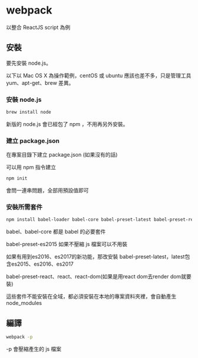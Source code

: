 # webpack

以整合 ReactJS script 為例

## 安裝

要先安裝 node.js。

以下以 Mac OS X 為操作範例，centOS 或 ubuntu 應該也差不多，只是管理工具 yum、apt-get、brew 差異。

### 安裝 node.js

```bash
brew install node
```

新版的 node.js 會已經包了 npm ，不用再另外安裝。

### 建立 package.json

在專案目錄下建立 package.json (如果沒有的話)

可以用 npm 指令建立

```bash
npm init
```

會問一連串問題，全部用預設值即可

### 安裝所需套件

```bash
npm install babel-loader babel-core babel-preset-latest babel-preset-react react react-dom webpack --save-dev
```

babel、babel-core 都是 babel 的必要套件

babel-preset-es2015 如果不壓縮 js 檔案可以不用裝

如果有用到es2016、es2017的新功能，那改安裝 babel-preset-latest，latest包含es2015、es2016、es2017

babel-preset-react、react、react-dom(如果是用react dom去render dom就要裝)

這些套件不能安裝在全域，都必須安裝在本地的專案資料夾裡，會自動產生 node_modules

## 編譯

```bash
webpack -p
```

-p 會壓縮產生的 js 檔案




